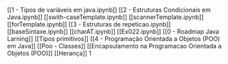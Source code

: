 [[1 - Tipos de variáveis em java.ipynb]]
[[2 - Estruturas Condicionais em Java.ipynb]]
[[swith-caseTemplate.ipynb]]
[[scannerTemplate.ipynb]]
[[forTemplate.ipynb]]
[[3 - Estruturas de repeticao.ipynb]]
[[baseSintaxe.ipynb]]
[[charAT.ipynb]]
[[Ex022.ipynb]]
[[0 - Roadmap Java Larning]]
[[Tipos primitivos]]
[[4 - Programação Orientada a Objetos (POO) em Java]]
[[Poo - Classes]]
[[Encapsulamento na Programacao Orientada a Objetos (POO)]]
[[Herança]]
1